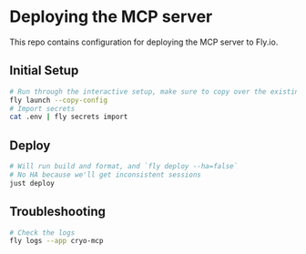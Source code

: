 # Deploying the MCP server

This repo contains configuration for deploying the MCP server to Fly.io.

## Initial Setup
```bash
# Run through the interactive setup, make sure to copy over the existing fly.toml
fly launch --copy-config
# Import secrets
cat .env | fly secrets import
```

## Deploy
```bash
# Will run build and format, and `fly deploy --ha=false`
# No HA because we'll get inconsistent sessions
just deploy
```

## Troubleshooting
```bash
# Check the logs
fly logs --app cryo-mcp
```